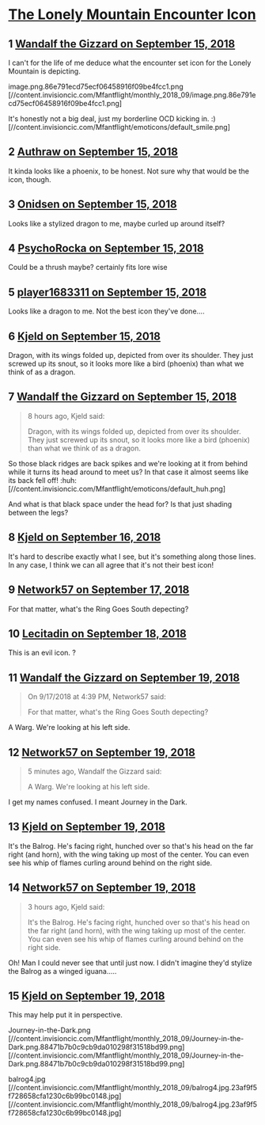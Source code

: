 # [The Lonely Mountain Encounter Icon](https://community.fantasyflightgames.com/topic/282646-the-lonely-mountain-encounter-icon/)

## 1 [Wandalf the Gizzard on September 15, 2018](https://community.fantasyflightgames.com/topic/282646-the-lonely-mountain-encounter-icon/?do=findComment&comment=3470989)

I can't for the life of me deduce what the encounter set icon for the Lonely Mountain is depicting.

image.png.86e791ecd75ecf06458916f09be4fcc1.png [//content.invisioncic.com/Mfantflight/monthly_2018_09/image.png.86e791ecd75ecf06458916f09be4fcc1.png]

It's honestly not a big deal, just my borderline OCD kicking in. :) [//content.invisioncic.com/Mfantflight/emoticons/default_smile.png]

## 2 [Authraw on September 15, 2018](https://community.fantasyflightgames.com/topic/282646-the-lonely-mountain-encounter-icon/?do=findComment&comment=3471020)

It kinda looks like a phoenix, to be honest. Not sure why that would be the icon, though. 

## 3 [Onidsen on September 15, 2018](https://community.fantasyflightgames.com/topic/282646-the-lonely-mountain-encounter-icon/?do=findComment&comment=3471030)

Looks like a stylized dragon to me, maybe curled up around itself?

## 4 [PsychoRocka on September 15, 2018](https://community.fantasyflightgames.com/topic/282646-the-lonely-mountain-encounter-icon/?do=findComment&comment=3471037)

Could be a thrush maybe? certainly fits lore wise

## 5 [player1683311 on September 15, 2018](https://community.fantasyflightgames.com/topic/282646-the-lonely-mountain-encounter-icon/?do=findComment&comment=3471115)

Looks like a dragon to me. Not the best icon they've done....

## 6 [Kjeld on September 15, 2018](https://community.fantasyflightgames.com/topic/282646-the-lonely-mountain-encounter-icon/?do=findComment&comment=3471138)

Dragon, with its wings folded up, depicted from over its shoulder. They just screwed up its snout, so it looks more like a bird (phoenix) than what we think of as a dragon.

## 7 [Wandalf the Gizzard on September 15, 2018](https://community.fantasyflightgames.com/topic/282646-the-lonely-mountain-encounter-icon/?do=findComment&comment=3471333)

> 8 hours ago, Kjeld said:
> 
> Dragon, with its wings folded up, depicted from over its shoulder. They just screwed up its snout, so it looks more like a bird (phoenix) than what we think of as a dragon.

So those black ridges are back spikes and we're looking at it from behind while it turns its head around to meet us? In that case it almost seems like its back fell off! :huh: [//content.invisioncic.com/Mfantflight/emoticons/default_huh.png]

And what is that black space under the head for? Is that just shading between the legs?

## 8 [Kjeld on September 16, 2018](https://community.fantasyflightgames.com/topic/282646-the-lonely-mountain-encounter-icon/?do=findComment&comment=3471697)

It's hard to describe exactly what I see, but it's something along those lines. In any case, I think we can all agree that it's not their best icon!

## 9 [Network57 on September 17, 2018](https://community.fantasyflightgames.com/topic/282646-the-lonely-mountain-encounter-icon/?do=findComment&comment=3473823)

For that matter, what's the Ring Goes South depecting?

## 10 [Lecitadin on September 18, 2018](https://community.fantasyflightgames.com/topic/282646-the-lonely-mountain-encounter-icon/?do=findComment&comment=3474212)

This is an evil icon. ?

## 11 [Wandalf the Gizzard on September 19, 2018](https://community.fantasyflightgames.com/topic/282646-the-lonely-mountain-encounter-icon/?do=findComment&comment=3475860)

> On 9/17/2018 at 4:39 PM, Network57 said:
> 
> For that matter, what's the Ring Goes South depecting?

A Warg. We're looking at his left side.

## 12 [Network57 on September 19, 2018](https://community.fantasyflightgames.com/topic/282646-the-lonely-mountain-encounter-icon/?do=findComment&comment=3475868)

> 5 minutes ago, Wandalf the Gizzard said:
> 
> A Warg. We're looking at his left side.

I get my names confused. I meant Journey in the Dark.

## 13 [Kjeld on September 19, 2018](https://community.fantasyflightgames.com/topic/282646-the-lonely-mountain-encounter-icon/?do=findComment&comment=3475941)

It's the Balrog. He's facing right, hunched over so that's his head on the far right (and horn), with the wing taking up most of the center. You can even see his whip of flames curling around behind on the right side.

## 14 [Network57 on September 19, 2018](https://community.fantasyflightgames.com/topic/282646-the-lonely-mountain-encounter-icon/?do=findComment&comment=3476282)

> 3 hours ago, Kjeld said:
> 
> It's the Balrog. He's facing right, hunched over so that's his head on the far right (and horn), with the wing taking up most of the center. You can even see his whip of flames curling around behind on the right side.

Oh! Man I could never see that until just now. I didn't imagine they'd stylize the Balrog as a winged iguana.....

## 15 [Kjeld on September 19, 2018](https://community.fantasyflightgames.com/topic/282646-the-lonely-mountain-encounter-icon/?do=findComment&comment=3476386)

This may help put it in perspective.

Journey-in-the-Dark.png [//content.invisioncic.com/Mfantflight/monthly_2018_09/Journey-in-the-Dark.png.88471b7b0c9cb9da010298f31518bd99.png] [//content.invisioncic.com/Mfantflight/monthly_2018_09/Journey-in-the-Dark.png.88471b7b0c9cb9da010298f31518bd99.png]

balrog4.jpg [//content.invisioncic.com/Mfantflight/monthly_2018_09/balrog4.jpg.23af9f5f728658cfa1230c6b99bc0148.jpg] [//content.invisioncic.com/Mfantflight/monthly_2018_09/balrog4.jpg.23af9f5f728658cfa1230c6b99bc0148.jpg]

